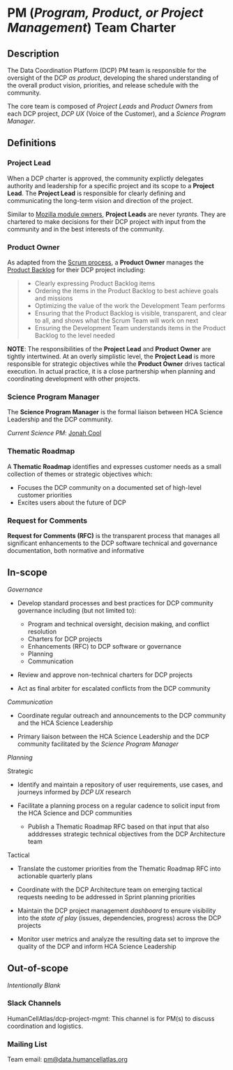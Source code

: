 # PM (_Program, Product, or Project Management_) Team Charter

## Description

The Data Coordination Platform (DCP) PM team is responsible for the oversight of the DCP *as product*, developing the shared understanding of the overall product vision, priorities, and release schedule with the community.

The core team is composed of *Project Leads* and *Product Owners* from each DCP project, *DCP UX* (Voice of the Customer), and a *Science Program Manager*.

## Definitions

### Project Lead

When a DCP charter is approved, the community explictly delegates authority and leadership for a specific project and its scope to a **Project Lead**. The **Project Lead** is responsible for clearly defining and communicating the long-term vision and direction of the project.

Similar to [Mozilla module owners](https://www.mozilla.org/en-US/about/governance/policies/module-ownership/), **Project Leads** are never *tyrants*. They are chartered to make decisions for their DCP project with input from the community and in the best interests of the community. 

### Product Owner
As adapted from the [Scrum process](https://www.scrumguides.org/scrum-guide.html#team-po), a **Product Owner** manages the [Product Backlog](https://www.scrumguides.org/scrum-guide.html#artifacts-productbacklog) for their DCP project including:
>* Clearly expressing Product Backlog items
>* Ordering the items in the Product Backlog to best achieve goals and missions
>* Optimizing the value of the work the Development Team performs
>* Ensuring that the Product Backlog is visible, transparent, and clear to all, and shows what the Scrum Team will work on next
>* Ensuring the Development Team understands items in the Product Backlog to the level needed

**NOTE**: The responsibilities of the **Project Lead** and **Product Owner** are tightly intertwined. At an overly simplistic level, the **Project Lead** is more responsible for strategic objectives while the **Product Owner** drives tactical execution. In actual practice, it is a close partnership when planning and coordinating development with other projects.

### Science Program Manager

The **Science Program Manager** is the formal liaison between HCA Science Leadership and the DCP community. 

*Current Science PM*: [Jonah Cool](jcool@chanzuckerberg.com)

### Thematic Roadmap
A **Thematic Roadmap** identifies and expresses customer needs as a small collection of themes or strategic objectives which:
* Focuses the DCP community on a documented set of high-level customer priorities
* Excites users about the future of DCP

### Request for Comments

**Request for Comments (RFC)** is the transparent process that manages all significant enhancements to the DCP software technical and governance documentation, both normative and informative

## In-scope

*Governance* 

* Develop standard processes and best practices for DCP community governance including (but not limited to):
    * Program and technical oversight, decision making, and conflict resolution
    * Charters for DCP projects
    * Enhancements (RFC) to DCP software or governance 
    * Planning
    * Communication

* Review and approve non-technical charters for DCP projects

* Act as final arbiter for escalated conflicts from the DCP community

*Communication*
* Coordinate regular outreach and announcements to the DCP community and the HCA Science Leadership

* Primary liaison between the HCA Science Leadership and the DCP community facilitated by the *Science Program Manager*

*Planning*

Strategic 

* Identify and maintain a repository of user requirements, use cases, and journeys informed by *DCP UX* research

* Facilitate a planning process on a regular cadence to solicit input from the HCA Science and DCP communities
    * Publish a Thematic Roadmap RFC based on that input that also adddresses strategic technical objectives from the DCP Architecture team

Tactical

* Translate the customer priorities from the Thematic Roadmap RFC into actionable quarterly plans

* Coordinate with the DCP Architecture team on emerging tactical requests needing to be addressed in Sprint planning priorities

* Maintain the DCP project management *dashboard* to ensure visibility into the *state of play* (issues, dependencies, progress) across the DCP projects

* Monitor user metrics and analyze the resulting data set to improve the quality of the DCP and inform HCA Science Leadership


## Out-of-scope

*Intentionally Blank*

### Slack Channels

HumanCellAtlas/dcp-project-mgmt: This channel is for PM(s) to discuss coordination and logistics.

### Mailing List

Team email: pm@data.humancellatlas.org